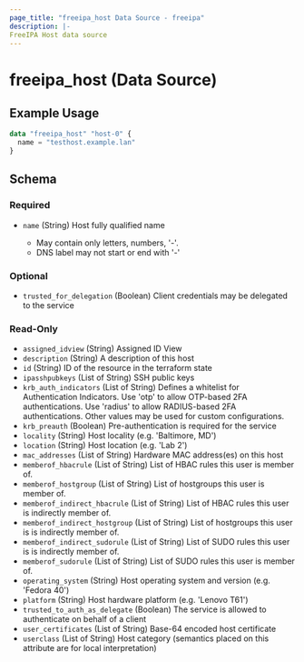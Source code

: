 ```yaml
---
page_title: "freeipa_host Data Source - freeipa"
description: |-
FreeIPA Host data source
---
```


# freeipa_host (Data Source)



## Example Usage

```terraform
data "freeipa_host" "host-0" {
  name = "testhost.example.lan"
}
```


<!-- schema generated by tfplugindocs -->
## Schema

### Required

- `name` (String) Host fully qualified name

	- May contain only letters, numbers, '-'.
	- DNS label may not start or end with '-'

### Optional

- `trusted_for_delegation` (Boolean) Client credentials may be delegated to the service

### Read-Only

- `assigned_idview` (String) Assigned ID View
- `description` (String) A description of this host
- `id` (String) ID of the resource in the terraform state
- `ipasshpubkeys` (List of String) SSH public keys
- `krb_auth_indicators` (List of String) Defines a whitelist for Authentication Indicators. Use 'otp' to allow OTP-based 2FA authentications. Use 'radius' to allow RADIUS-based 2FA authentications. Other values may be used for custom configurations.
- `krb_preauth` (Boolean) Pre-authentication is required for the service
- `locality` (String) Host locality (e.g. 'Baltimore, MD')
- `location` (String) Host location (e.g. 'Lab 2')
- `mac_addresses` (List of String) Hardware MAC address(es) on this host
- `memberof_hbacrule` (List of String) List of HBAC rules this user is member of.
- `memberof_hostgroup` (List of String) List of hostgroups this user is member of.
- `memberof_indirect_hbacrule` (List of String) List of HBAC rules this user is indirectly member of.
- `memberof_indirect_hostgroup` (List of String) List of hostgroups this user is is indirectly member of.
- `memberof_indirect_sudorule` (List of String) List of SUDO rules this user is is indirectly member of.
- `memberof_sudorule` (List of String) List of SUDO rules this user is member of.
- `operating_system` (String) Host operating system and version (e.g. 'Fedora 40')
- `platform` (String) Host hardware platform (e.g. 'Lenovo T61')
- `trusted_to_auth_as_delegate` (Boolean) The service is allowed to authenticate on behalf of a client
- `user_certificates` (List of String) Base-64 encoded host certificate
- `userclass` (List of String) Host category (semantics placed on this attribute are for local interpretation)
